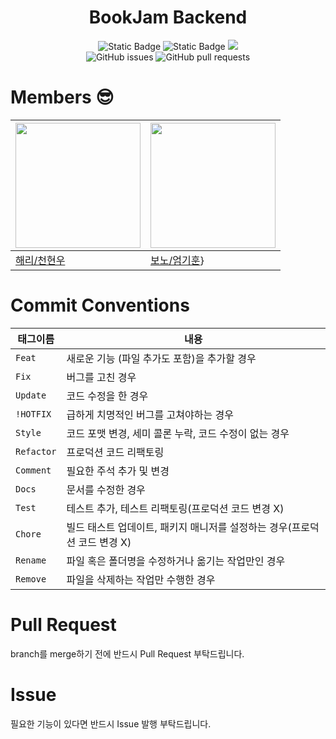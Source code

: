 <h1 align="center">BookJam Backend</h1>
<div align="center">
<img alt="Static Badge" src="https://img.shields.io/badge/Typescript-3178C6?style=flat-square&logo=typescript&logoColor=white">
<img alt="Static Badge" src="https://img.shields.io/badge/Nest-E0234E?style=flat-square&logo=nestjs&logoColor=white">
<img src="https://img.shields.io/badge/MySQL-4479A1?style=flat-square&logo=MySQL&logoColor=white"/>
</div>

<div align="center">
<img alt="GitHub issues" src="https://img.shields.io/github/issues/bookjamm/BE?style=flat-square">
<img alt="GitHub pull requests" src="https://img.shields.io/github/issues-pr/bookjamm/be?style=flat-square&label=PRs">
</div>

# Members 😎

| <img width="200px" src="https://avatars.githubusercontent.com/u/76639211?v=4"/> | <img width="200px" src="https://avatars.githubusercontent.com/u/52905679?v=4"/> |
| ------------------------------------------------------------------------------- | ------------------------------------------------------------------------------- |
| [해리/천현우](https://github.com/eomgerm)                                       | [보노/엄기훈](https://github.com/eomgerm)}                                      |

# Commit Conventions

| 태그이름   | 내용                                                                      |
| ---------- | ------------------------------------------------------------------------- |
| `Feat`     | 새로운 기능 (파일 추가도 포함)을 추가할 경우                              |
| `Fix `     | 버그를 고친 경우                                                          |
| `Update`   | 코드 수정을 한 경우                                                       |
| `!HOTFIX`  | 급하게 치명적인 버그를 고쳐야하는 경우                                    |
| `Style`    | 코드 포맷 변경, 세미 콜론 누락, 코드 수정이 없는 경우                     |
| `Refactor` | 프로덕션 코드 리팩토링                                                    |
| `Comment`  | 필요한 주석 추가 및 변경                                                  |
| `Docs`     | 문서를 수정한 경우                                                        |
| `Test`     | 테스트 추가, 테스트 리팩토링(프로덕션 코드 변경 X)                        |
| `Chore`    | 빌드 태스트 업데이트, 패키지 매니저를 설정하는 경우(프로덕션 코드 변경 X) |
| `Rename`   | 파일 혹은 폴더명을 수정하거나 옮기는 작업만인 경우                        |
| `Remove`   | 파일을 삭제하는 작업만 수행한 경우                                        |

# Pull Request

branch를 merge하기 전에 반드시 Pull Request 부탁드립니다.

# Issue

필요한 기능이 있다면 반드시 Issue 발행 부탁드립니다.
